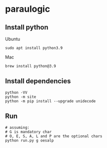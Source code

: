 # paraulogic

## Install python

Ubuntu
```shell
sudo apt install python3.9
```

Mac
```shell
brew install python@3.9
```

## Install dependencies

```shell
python -VV
python -m site
python -m pip install --upgrade unidecode
```

## Run

```shell
# assuming:
# G is mandatory char
# O, E, S, A, L and P are the optional chars
python run.py g oesalp
```
